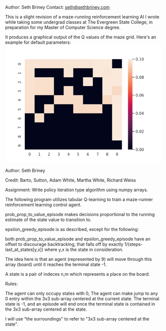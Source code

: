 Author: Seth Briney
Contact: seth@sethbriney.com

This is a slight revision of a maze-running reinforcement learning AI I wrote while taking some undergrad classes at The Evergreen State College, in preparation for my Master of Computer Science degree.

It produces a graphical output of the Q values of the maze grid. Here's an example for default parameters:
![Alt text](preset-2.png)

Author: Seth Briney

Credit: Barto, Sutton, Adam White, Martha White, Richard Weiss

Assignment: Write policy iteration type algorithm using numpy arrays.

The following program utilizes tabular Q-learning to train a maze-runner reinforcement learning control agent.

prob_prop_to_value_episode makes decisions proportional to the running estimate of the state value to transition to.

epsilon_greedy_episode is as described, except for the following:

both prob_prop_to_value_episode and epsilon_greedy_episode have an offset to discourage backtracking, that falls off by exactly 1/(steps-last_at_states[y,x]) where y,x is the state in consideration.

The idea here is that an agent (represented by 9) will move through this array (board) until it reaches the terminal state -1.

A state is a pair of indeces n,m which represents a place on the board.

Rules:

The agent can only occupy states with 0,
The agent can make jump to any 0 entry within the 3x3 sub-array centered at the current state.
The terminal state is -1, and an episode will end once the terminal state is contained in the 3x3 sub-array centered at the state. 

I will use "the surroundings" to refer to "3x3 sub-array centered at the state".
